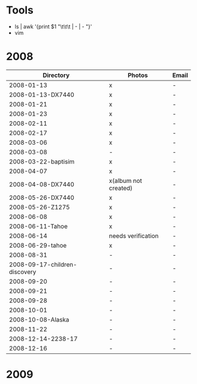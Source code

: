 # Tools
* ls | awk '{print $1 "\t\t\t | - | - "}'
* vim

# 2008
Directory | Photos | Email
---       | ---    | ---
2008-01-13                       | x | -
2008-01-13-DX7440                | x | -
2008-01-21                       | x | -
2008-01-23                       | x | -
2008-02-11                       | x | -
2008-02-17                       | x | -
2008-03-06                       | x | -
2008-03-08                       | - | -
2008-03-22-baptisim              | x | -
2008-04-07                       | x | -
2008-04-08-DX7440                | x(album not created) | -
2008-05-26-DX7440                | x | -
2008-05-26-Z1275                 | x | -
2008-06-08                       | x | -
2008-06-11-Tahoe                 | x | -
2008-06-14                       | needs verification | -
2008-06-29-tahoe                 | x | -
2008-08-31                       | - | -
2008-09-17-children-discovery    | - | -
2008-09-20                       | - | -
2008-09-21                       | - | -
2008-09-28                       | - | -
2008-10-01                       | - | -
2008-10-08-Alaska                | - | -
2008-11-22                       | - | -
2008-12-14-2238-17               | - | -
2008-12-16                       | - | -

# 2009
